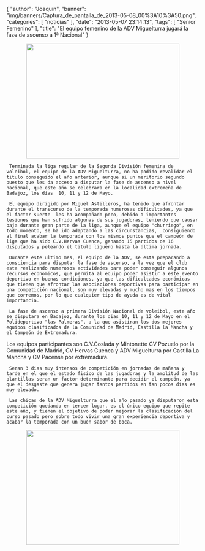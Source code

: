 {
  "author": "Joaquín", 
  "banner": "img/banners/Captura_de_pantalla_de_2013-05-08_00%3A10%3A50.png", 
  "categories": [
    "noticias"
  ], 
  "date": "2013-05-07 23:14:13", 
  "tags": [
    "Senior Femenino"
  ], 
  "title": "El equipo femenino de la ADV Miguelturra jugará la fase de ascenso a 1ª Nacional"
}

<center>
<img src="http://www.advmiguelturra.org/img/banners/Captura%20de%20pantalla%20de%202013-05-08%2000%3A09%3A10.png" height="300" width="400"/> </center>   


     Terminada la liga regular de la Segunda División femenina de voleibol, el equipo de la ADV Miguelturra, no ha podido revalidar el titulo conseguido el año anterior, aunque si un meritorio segundo puesto que les da acceso a disputar la fase de ascenso a nivel nacional, que este año se celebrara en la localidad extremeña de Badajoz, los días  10, 11 y 12 de Mayo.

     El equipo dirigido por Miguel Astilleros, ha tenido que afrontar durante el transcurso de la temporada numerosas dificultades, ya que el factor suerte  les ha acompañado poco, debido a importantes lesiones que han sufrido algunas de sus jugadoras, teniendo que causar baja durante gran parte de la liga, aunque el equipo "churriego", en todo momento, se ha ido adaptando a las circunstancias,  consiguiendo al final acabar la temporada con los mismos puntos que el campeón de liga que ha sido C.V.Hervas Cuenca, ganando 15 partidos de 16 disputados y peleando el titulo liguero hasta la última jornada.

     Durante este ultimo mes, el equipo de la ADV, se esta preparando a consciencia para disputar la fase de ascenso, a la vez que el club esta realizando numerosos actividades para poder conseguir algunos recursos economicos, que permita al equipo poder asistir a este evento deportivo en buenas condiciones, ya que las dificultades económicas que tienen que afrontar las asociaciones deportivas para participar en una competición nacional, son muy elevadas y mucho mas en los tiempos que corremos, por lo que cualquier tipo de ayuda es de vital importancia.

     La fase de ascenso a primera División Nacional de voleibol, este año se disputara en Badajoz, durante los dias 10, 11 y 12 de Mayo en el Polideportivo "las Palmeras", a la que asistiran los dos mejores equipos clasificados de la Comunidad de Madrid, Castilla la Mancha y el Campeón de Extremadura.
Los equipos participantes son C.V.Coslada y Mintonette CV Pozuelo por la Comunidad de Madrid, CV Hervas Cuenca y ADV Miguelturra por Castilla La Mancha y CV Pacense por extremadura.

     Seran 3 dias muy intensos de competición en jornadas de mañana y tarde en el que el estado fisico de las jugadoras y la amplitud de las plantillas seran un factor determinante para decidir el campeón, ya que el desgaste que genera jugar tantos partidos en tan pocos dias es muy elevado.

     Las chicas de la ADV Miguelturra que el año pasado ya disputaron esta competición quedando en tercer lugar, es el único equipo que repite este año, y tienen el objetivo de poder mejorar la clasificación del curso pasado pero sobre todo vivir una gran experiencia deportiva y acabar la temporada con un buen sabor de boca. 

<center>
<img src="http://www.advmiguelturra.org/img/banners/Captura%20de%20pantalla%20de%202013-05-08%2000%3A10%3A50.png" height="300" width="400"/> </center>

